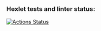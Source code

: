 ### Hexlet tests and linter status:
[![Actions Status](https://github.com/Kirillovich/php-project-lvl1/workflows/hexlet-check/badge.svg)](https://github.com/Kirillovich/php-project-lvl1/actions)